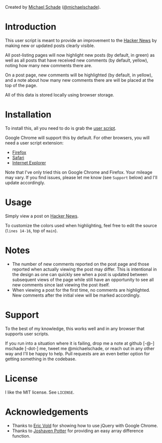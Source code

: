 Created by [Michael Schade](http://mschade.me/)
([@michaelschade](https://twitter.com/intent/user?screen_name=michaelschade)).

Introduction
============

This user script is meant to provide an improvement to the
[Hacker News](http://news.ycombinator.com/) by making new or updated posts
clearly visible.

All post-listing pages will now highlight new posts (by default, in green) as
well as all posts that have received new comments (by default, yellow), noting
how many new comments there are.

On a post page, new comments will be highlighted (by default, in yellow), and
a note about how many new comments there are will be placed at the top of the
page.

All of this data is stored locally using browser storage.

Installation
============

To install this, all you need to do is grab the
[user script](https://raw.github.com/michaelschade/hn-newcomments/master/src/hn-newcomments.user.js).

Google Chrome will support this by default. For other browsers, you will need
a user script extension:

* [Firefox](https://addons.mozilla.org/en-US/firefox/addon/greasemonkey/)
* [Safari](http://www.simplehelp.net/2007/11/14/how-to-run-greasemonkey-scripts-in-safari/)
* [Internet Explorer](http://www.bhelpuri.net/Trixie/)

Note that I've only tried this on Google Chrome and Firefox. Your mileage may
vary. If you find issues, please let me know (see `Support` below) and I'll
update accordingly.

Usage
=====

Simply view a post on [Hacker News](http://news.ycombinator.com/).

To customize the colors used when highlighting, feel free to edit the source
(`lines 14-16`, top of `main`).

Notes
=====

* The number of new comments reported on the post page and those reported when
  actually viewing the post may differ. This is intentional in the design as
  one can quickly see when a post is updated between subsequent views of the
  page while still have an opportunity to see all new comments since last
  viewing the post itself.
* When viewing a post for the first time, no comments are highlighted. New
  comments after the initial view will be marked accordingly.

Support
=======

To the best of my knowledge, this works well and in any browser that supports
user scripts.

If you run into a situation where it is failing, drop me a note at github [-@-]
mschade [-dot-] me, tweet me @michaelschade, or reach out in any other way
and I'll be happy to help. Pull requests are an even better option for getting
something in the codebase.

License
=======

I like the MIT license. See `LICENSE`.

Acknowledgements
================

* Thanks to [Eric Vold](http://erikvold.com/blog/index.cfm/2010/6/14/using-jquery-with-a-user-script)
  for showing how to use jQuery with Google Chrome.
* Thanks to [Joshaven Potter](http://stackoverflow.com/q/4026828) for providing
  an easy array difference function.
